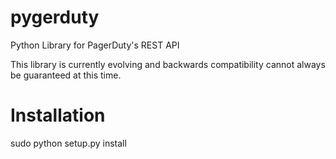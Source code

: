 pygerduty
=========

Python Library for PagerDuty's REST API

This library is currently evolving and backwards compatibility cannot always be guaranteed at this time.

Installation
=========

sudo python setup.py install
